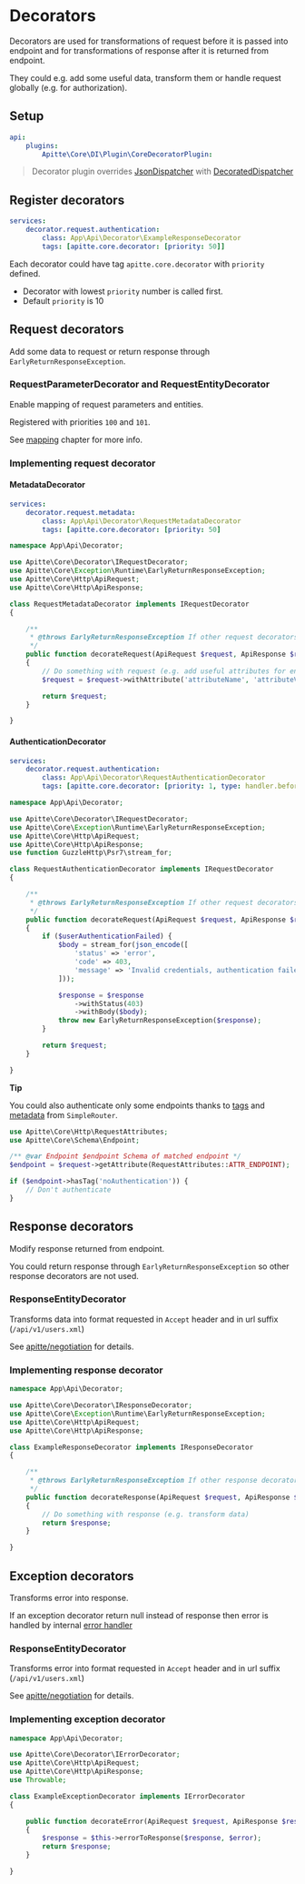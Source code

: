 # Decorators

Decorators are used for transformations of request before it is passed into endpoint and
for transformations of response after it is returned from endpoint.

They could e.g. add some useful data, transform them or handle request globally (e.g. for authorization).

## Setup

```yaml
api:
    plugins:
        Apitte\Core\DI\Plugin\CoreDecoratorPlugin:
```

> Decorator plugin overrides [JsonDispatcher](dispatcher.md#jsondispatcher) with [DecoratedDispatcher](dispatcher.md#decorateddispatcher)

## Register decorators

```yaml
services:
    decorator.request.authentication:
        class: App\Api\Decorator\ExampleResponseDecorator
        tags: [apitte.core.decorator: [priority: 50]]
```

Each decorator could have tag `apitte.core.decorator` with `priority` defined.

- Decorator with lowest `priority` number is called first.
- Default `priority` is 10

## Request decorators

Add some data to request or return response through `EarlyReturnResponseException`.

### RequestParameterDecorator and RequestEntityDecorator

Enable mapping of request parameters and entities.

Registered with priorities `100` and `101`.

See [mapping](mapping.md) chapter for more info.

### Implementing request decorator

#### MetadataDecorator

```yaml
services:
    decorator.request.metadata:
        class: App\Api\Decorator\RequestMetadataDecorator
        tags: [apitte.core.decorator: [priority: 50]
```


```php
namespace App\Api\Decorator;

use Apitte\Core\Decorator\IRequestDecorator;
use Apitte\Core\Exception\Runtime\EarlyReturnResponseException;
use Apitte\Core\Http\ApiRequest;
use Apitte\Core\Http\ApiResponse;

class RequestMetadataDecorator implements IRequestDecorator
{

    /**
     * @throws EarlyReturnResponseException If other request decorators and also deeper layers (endpoint) should be skipped
     */
    public function decorateRequest(ApiRequest $request, ApiResponse $response): ApiRequest
    {
        // Do something with request (e.g. add useful attributes for endpoint)
        $request = $request->withAttribute('attributeName', 'attributeValue');

        return $request;
    }

}
```

#### AuthenticationDecorator

```yaml
services:
    decorator.request.authentication:
        class: App\Api\Decorator\RequestAuthenticationDecorator
        tags: [apitte.core.decorator: [priority: 1, type: handler.before]]
```

```php
namespace App\Api\Decorator;

use Apitte\Core\Decorator\IRequestDecorator;
use Apitte\Core\Exception\Runtime\EarlyReturnResponseException;
use Apitte\Core\Http\ApiRequest;
use Apitte\Core\Http\ApiResponse;
use function GuzzleHttp\Psr7\stream_for;

class RequestAuthenticationDecorator implements IRequestDecorator
{

    /**
     * @throws EarlyReturnResponseException If other request decorators and also deeper layers (endpoint) should be skipped
     */
    public function decorateRequest(ApiRequest $request, ApiResponse $response): ApiRequest
    {
        if ($userAuthenticationFailed) {
            $body = stream_for(json_encode([
                'status' => 'error',
                'code' => 403,
                'message' => 'Invalid credentials, authentication failed.'
            ]));

            $response = $response
                ->withStatus(403)
                ->withBody($body);
            throw new EarlyReturnResponseException($response);
        }

        return $request;
    }

}
```

**Tip**

You could also authenticate only some endpoints thanks to [tags](endpoints.md#list-of-annotations) and [metadata](router.md#request-attributes) from `SimpleRouter`.

```php
use Apitte\Core\Http\RequestAttributes;
use Apitte\Core\Schema\Endpoint;

/** @var Endpoint $endpoint Schema of matched endpoint */
$endpoint = $request->getAttribute(RequestAttributes::ATTR_ENDPOINT);

if ($endpoint->hasTag('noAuthentication')) {
    // Don't authenticate
}
```

## Response decorators

Modify response returned from endpoint.

You could return response through `EarlyReturnResponseException` so other response decorators are not used.

### ResponseEntityDecorator

Transforms data into format requested in `Accept` header and in url suffix (`/api/v1/users.xml`)

See [apitte/negotiation](https://github.com/apitte/negotiation) for details.

### Implementing response decorator

```php
namespace App\Api\Decorator;

use Apitte\Core\Decorator\IResponseDecorator;
use Apitte\Core\Exception\Runtime\EarlyReturnResponseException;
use Apitte\Core\Http\ApiRequest;
use Apitte\Core\Http\ApiResponse;

class ExampleResponseDecorator implements IResponseDecorator
{

    /**
     * @throws EarlyReturnResponseException If other response decorators should be skipped
     */
    public function decorateResponse(ApiRequest $request, ApiResponse $response): ApiResponse
    {
        // Do something with response (e.g. transform data)
        return $response;
    }

}
```

## Exception decorators

Transforms error into response.

If an exception decorator return null instead of response then error is handled by internal [error handler](errors.md#error-handler)

### ResponseEntityDecorator

Transforms error into format requested in `Accept` header and in url suffix (`/api/v1/users.xml`)

See [apitte/negotiation](https://github.com/apitte/negotiation) for details.

### Implementing exception decorator

```php
namespace App\Api\Decorator;

use Apitte\Core\Decorator\IErrorDecorator;
use Apitte\Core\Http\ApiRequest;
use Apitte\Core\Http\ApiResponse;
use Throwable;

class ExampleExceptionDecorator implements IErrorDecorator
{

    public function decorateError(ApiRequest $request, ApiResponse $response, Throwable $error): ApiResponse
    {
        $response = $this->errorToResponse($response, $error);
        return $response;
    }

}

```
